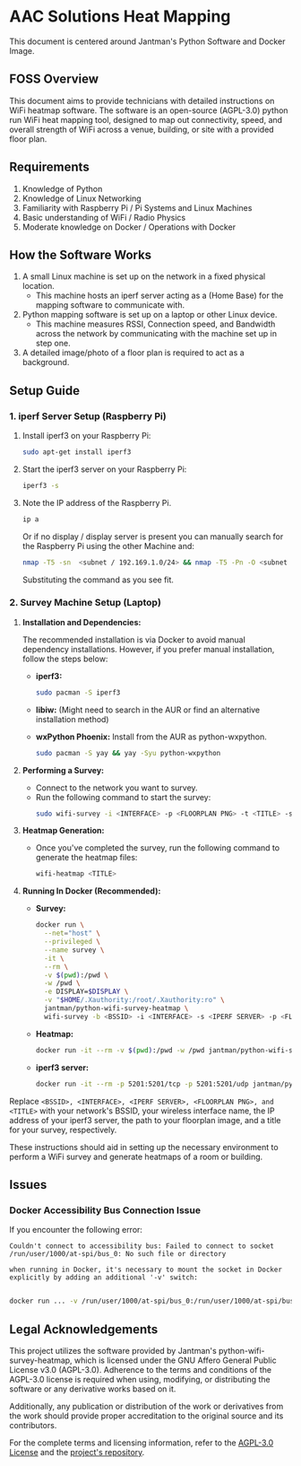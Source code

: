 # AAC Solutions Heat Mapping

This document is centered around Jantman's Python Software and Docker Image.

## FOSS Overview

This document aims to provide technicians with detailed instructions on WiFi heatmap software. The software is an open-source (AGPL-3.0) python run WiFi heat mapping tool, designed to map out connectivity, speed, and overall strength of WiFi across a venue, building, or site with a provided floor plan.

## Requirements

1. Knowledge of Python
2. Knowledge of Linux Networking 
3. Familiarity with Raspberry Pi / Pi Systems and Linux Machines 
4. Basic understanding of WiFi / Radio Physics
5. Moderate knowledge on Docker / Operations with Docker   

## How the Software Works

1. A small Linux machine is set up on the network in a fixed physical location.
   - This machine hosts an iperf server acting as a (Home Base) for the mapping software to communicate with.
2. Python mapping software is set up on a laptop or other Linux device.
   - This machine measures RSSI, Connection speed, and Bandwidth across the network by communicating with the machine set up in step one.
3. A detailed image/photo of a floor plan is required to act as a background.

## Setup Guide

### 1. iperf Server Setup (Raspberry Pi)

1. Install iperf3 on your Raspberry Pi:

    ```bash
    sudo apt-get install iperf3
    ```

2. Start the iperf3 server on your Raspberry Pi:

    ```bash
    iperf3 -s
    ```

3. Note the IP address of the Raspberry Pi. 

    ```bash 
    ip a 
    ```

    Or if no display / display server is present you can manually search for the Raspberry Pi using the other Machine and: 

    ```bash 
    nmap -T5 -sn  <subnet / 192.169.1.0/24> && nmap -T5 -Pn -O <subnet / 192.168.1.0/24> >> nmap_output<location>.txt
    ```

    Substituting the command as you see fit. 


### 2. Survey Machine Setup (Laptop)

1. **Installation and Dependencies:**

    The recommended installation is via Docker to avoid manual dependency installations. 
    However, if you prefer manual installation, follow the steps below:

    - **iperf3:** 
        ```bash
        sudo pacman -S iperf3
        ```

    - **libiw:** (Might need to search in the AUR or find an alternative installation method)
        
    - **wxPython Phoenix:** Install from the AUR as python-wxpython.
        ```bash
        sudo pacman -S yay && yay -Syu python-wxpython
        ```

2. **Performing a Survey:**

    - Connect to the network you want to survey.
    - Run the following command to start the survey:
        ```bash
        sudo wifi-survey -i <INTERFACE> -p <FLOORPLAN PNG> -t <TITLE> -s <IPERF3_SERVER>
        ```

3. **Heatmap Generation:**

    - Once you've completed the survey, run the following command to generate the heatmap files:
        ```bash
        wifi-heatmap <TITLE>
        ```

4. **Running In Docker (Recommended):**

    - **Survey:**
        ```bash
        docker run \
          --net="host" \
          --privileged \
          --name survey \
          -it \
          --rm \
          -v $(pwd):/pwd \
          -w /pwd \
          -e DISPLAY=$DISPLAY \
          -v "$HOME/.Xauthority:/root/.Xauthority:ro" \
          jantman/python-wifi-survey-heatmap \
          wifi-survey -b <BSSID> -i <INTERFACE> -s <IPERF SERVER> -p <FLOORPLAN PNG> -t <TITLE>
        ```

    - **Heatmap:**
        ```bash
        docker run -it --rm -v $(pwd):/pwd -w /pwd jantman/python-wifi-survey-heatmap:23429a4 wifi-heatmap <TITLE>
        ```

    - **iperf3 server:**
        ```bash
        docker run -it --rm -p 5201:5201/tcp -p 5201:5201/udp jantman/python-wifi-survey-heatmap iperf3 -s
        ```

Replace `<BSSID>, <INTERFACE>, <IPERF SERVER>, <FLOORPLAN PNG>, and <TITLE>` with your network's BSSID, your wireless interface name, the IP address of your iperf3 server, the path to your floorplan image, and a title for your survey, respectively.

These instructions should aid in setting up the necessary environment to perform a WiFi survey and generate heatmaps of a room or building.


## Issues

### Docker Accessibility Bus Connection Issue

If you encounter the following error:

```plaintext
Couldn't connect to accessibility bus: Failed to connect to socket /run/user/1000/at-spi/bus_0: No such file or directory

when running in Docker, it's necessary to mount the socket in Docker explicitly by adding an additional '-v' switch:
```

```bash

docker run ... -v /run/user/1000/at-spi/bus_0:/run/user/1000/at-spi/bus_0 ...

```


## Legal Acknowledgements

This project utilizes the software provided by Jantman's python-wifi-survey-heatmap, which is licensed under the GNU Affero General Public License v3.0 (AGPL-3.0). Adherence to the terms and conditions of the AGPL-3.0 license is required when using, modifying, or distributing the software or any derivative works based on it.

Additionally, any publication or distribution of the work or derivatives from the work should provide proper accreditation to the original source and its contributors.

For the complete terms and licensing information, refer to the [AGPL-3.0 License](https://www.gnu.org/licenses/agpl-3.0.en.html) and the [project's repository](https://github.com/jantman/python-wifi-survey-heatmap).






